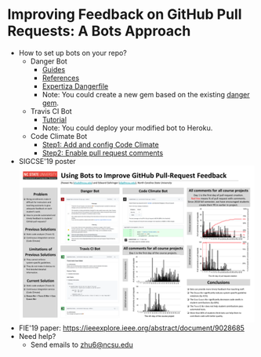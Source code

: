 # Improving Feedback on GitHub Pull Requests: A Bots Approach
- How to set up bots on your repo?
  - Danger Bot
    - [Guides](https://danger.systems/guides/getting_started.html)
    - [References](https://danger.systems/reference.html)
    - [Expertiza Dangerfile](https://github.com/expertiza/expertiza/blob/master/Dangerfile)
    - Note: You could create a new gem based on the existing [danger gem](https://github.com/danger/danger).
  - Travis CI Bot
    - [Tutorial](https://github.com/bluzi/travis-buddy/blob/master/README.md)
    - Note: You could deploy your modified bot to Heroku.
  - Code Climate Bot
    - [Step1: Add and config Code Climate](https://docs.codeclimate.com/docs)
    - [Step2: Enable pull request comments](https://docs.codeclimate.com/docs/github-pull-requests)
- SIGCSE'19 poster
![poster](https://raw.githubusercontent.com/Winbobob/Improving-Feedback-on-GitHub-Pull-Requests-A-Bots-Approach/master/SIGCSE'19%20poster%20-%20new.png)
- FIE'19 paper: https://ieeexplore.ieee.org/abstract/document/9028685
- Need help?
  - Send emails to zhu6@ncsu.edu
